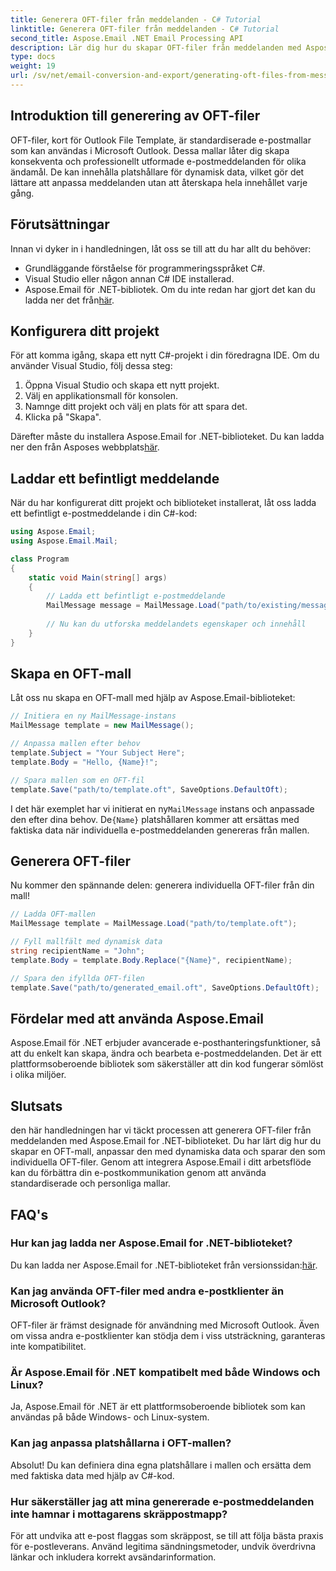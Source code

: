 ```yaml
---
title: Generera OFT-filer från meddelanden - C# Tutorial
linktitle: Generera OFT-filer från meddelanden - C# Tutorial
second_title: Aspose.Email .NET Email Processing API
description: Lär dig hur du skapar OFT-filer från meddelanden med Aspose.Email för .NET. Steg-för-steg-guide med källkod för effektiv generering av e-postmall.
type: docs
weight: 19
url: /sv/net/email-conversion-and-export/generating-oft-files-from-messages-csharp-tutorial/
---
```


## Introduktion till generering av OFT-filer

OFT-filer, kort för Outlook File Template, är standardiserade e-postmallar som kan användas i Microsoft Outlook. Dessa mallar låter dig skapa konsekventa och professionellt utformade e-postmeddelanden för olika ändamål. De kan innehålla platshållare för dynamisk data, vilket gör det lättare att anpassa meddelanden utan att återskapa hela innehållet varje gång.

## Förutsättningar

Innan vi dyker in i handledningen, låt oss se till att du har allt du behöver:

- Grundläggande förståelse för programmeringsspråket C#.
- Visual Studio eller någon annan C# IDE installerad.
-  Aspose.Email för .NET-bibliotek. Om du inte redan har gjort det kan du ladda ner det från[här](https://releases.aspose.com/email/net).

## Konfigurera ditt projekt

För att komma igång, skapa ett nytt C#-projekt i din föredragna IDE. Om du använder Visual Studio, följ dessa steg:

1. Öppna Visual Studio och skapa ett nytt projekt.
2. Välj en applikationsmall för konsolen.
3. Namnge ditt projekt och välj en plats för att spara det.
4. Klicka på "Skapa".

 Därefter måste du installera Aspose.Email for .NET-biblioteket. Du kan ladda ner den från Asposes webbplats[här](https://releases.aspose.com/email/net).

## Laddar ett befintligt meddelande

När du har konfigurerat ditt projekt och biblioteket installerat, låt oss ladda ett befintligt e-postmeddelande i din C#-kod:

```csharp
using Aspose.Email;
using Aspose.Email.Mail;

class Program
{
    static void Main(string[] args)
    {
        // Ladda ett befintligt e-postmeddelande
        MailMessage message = MailMessage.Load("path/to/existing/message.eml");
        
        // Nu kan du utforska meddelandets egenskaper och innehåll
    }
}
```

## Skapa en OFT-mall

Låt oss nu skapa en OFT-mall med hjälp av Aspose.Email-biblioteket:

```csharp
// Initiera en ny MailMessage-instans
MailMessage template = new MailMessage();

// Anpassa mallen efter behov
template.Subject = "Your Subject Here";
template.Body = "Hello, {Name}!";

// Spara mallen som en OFT-fil
template.Save("path/to/template.oft", SaveOptions.DefaultOft);
```

 I det här exemplet har vi initierat en ny`MailMessage` instans och anpassade den efter dina behov. De`{Name}` platshållaren kommer att ersättas med faktiska data när individuella e-postmeddelanden genereras från mallen.

## Generera OFT-filer

Nu kommer den spännande delen: generera individuella OFT-filer från din mall!

```csharp
// Ladda OFT-mallen
MailMessage template = MailMessage.Load("path/to/template.oft");

// Fyll mallfält med dynamisk data
string recipientName = "John";
template.Body = template.Body.Replace("{Name}", recipientName);

// Spara den ifyllda OFT-filen
template.Save("path/to/generated_email.oft", SaveOptions.DefaultOft);
```

## Fördelar med att använda Aspose.Email

Aspose.Email för .NET erbjuder avancerade e-posthanteringsfunktioner, så att du enkelt kan skapa, ändra och bearbeta e-postmeddelanden. Det är ett plattformsoberoende bibliotek som säkerställer att din kod fungerar sömlöst i olika miljöer.

## Slutsats

den här handledningen har vi täckt processen att generera OFT-filer från meddelanden med Aspose.Email for .NET-biblioteket. Du har lärt dig hur du skapar en OFT-mall, anpassar den med dynamiska data och sparar den som individuella OFT-filer. Genom att integrera Aspose.Email i ditt arbetsflöde kan du förbättra din e-postkommunikation genom att använda standardiserade och personliga mallar.

## FAQ's

### Hur kan jag ladda ner Aspose.Email for .NET-biblioteket?

 Du kan ladda ner Aspose.Email for .NET-biblioteket från versionssidan:[här](https://releases.aspose.com/email/net).

### Kan jag använda OFT-filer med andra e-postklienter än Microsoft Outlook?

OFT-filer är främst designade för användning med Microsoft Outlook. Även om vissa andra e-postklienter kan stödja dem i viss utsträckning, garanteras inte kompatibilitet.

### Är Aspose.Email för .NET kompatibelt med både Windows och Linux?

Ja, Aspose.Email för .NET är ett plattformsoberoende bibliotek som kan användas på både Windows- och Linux-system.

### Kan jag anpassa platshållarna i OFT-mallen?

Absolut! Du kan definiera dina egna platshållare i mallen och ersätta dem med faktiska data med hjälp av C#-kod.

### Hur säkerställer jag att mina genererade e-postmeddelanden inte hamnar i mottagarens skräppostmapp?

För att undvika att e-post flaggas som skräppost, se till att följa bästa praxis för e-postleverans. Använd legitima sändningsmetoder, undvik överdrivna länkar och inkludera korrekt avsändarinformation.